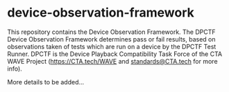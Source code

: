 # device-observation-framework
This repository contains the Device Observation Framework.
The DPCTF Device Observation Framework determines pass or fail results, based on observations taken of tests which are run on a device by the DPCTF Test Runner.  DPCTF is the Device Playback Compatibility Task Force of the CTA WAVE Project (https://CTA.tech/WAVE and standards@CTA.tech for more info).

More details to be added...

